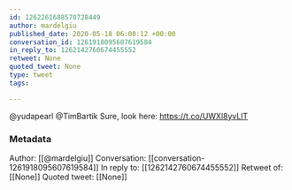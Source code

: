 ```yaml
---
id: 1262261688570728449
author: mardelgiu
published_date: 2020-05-18 06:00:12 +00:00
conversation_id: 1261918095607619584
in_reply_to: 1262142760674455552
retweet: None
quoted_tweet: None
type: tweet
tags:

---
```


@yudapearl @TimBartik Sure, look here: https://t.co/UWXl8yvLlT

### Metadata

Author: [[@mardelgiu]]
Conversation: [[conversation-1261918095607619584]]
In reply to: [[1262142760674455552]]
Retweet of: [[None]]
Quoted tweet: [[None]]

